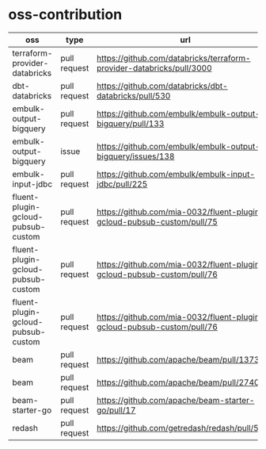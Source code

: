 # oss-contribution

| oss                                | type         | url                                                                    |
| ---------------------------------- | ------------ | ---------------------------------------------------------------------- |
| terraform-provider-databricks      | pull request | https://github.com/databricks/terraform-provider-databricks/pull/3000  |
| dbt-databricks                     | pull request | https://github.com/databricks/dbt-databricks/pull/530                  |
| embulk-output-bigquery             | pull request | https://github.com/embulk/embulk-output-bigquery/pull/133              |
| embulk-output-bigquery             | issue        | https://github.com/embulk/embulk-output-bigquery/issues/138            |
| embulk-input-jdbc                  | pull request | https://github.com/embulk/embulk-input-jdbc/pull/225                   |
| fluent-plugin-gcloud-pubsub-custom | pull request | https://github.com/mia-0032/fluent-plugin-gcloud-pubsub-custom/pull/75 |
| fluent-plugin-gcloud-pubsub-custom | pull request | https://github.com/mia-0032/fluent-plugin-gcloud-pubsub-custom/pull/76 |
| fluent-plugin-gcloud-pubsub-custom | pull request | https://github.com/mia-0032/fluent-plugin-gcloud-pubsub-custom/pull/76 |
| beam                               | pull request | https://github.com/apache/beam/pull/13733                              |
| beam                               | pull request | https://github.com/apache/beam/pull/27405                              |
| beam-starter-go                    | pull request | https://github.com/apache/beam-starter-go/pull/17                      |
| redash                             | pull request | https://github.com/getredash/redash/pull/5482                          |
